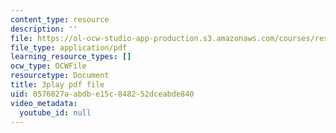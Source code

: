 ```yaml
---
content_type: resource
description: ''
file: https://ol-ocw-studio-app-production.s3.amazonaws.com/courses/res-9-003-brains-minds-and-machines-summer-course-summer-2015/0576027aabdbe15c848252dceabde840_Bn49TBjEAI4.pdf
file_type: application/pdf
learning_resource_types: []
ocw_type: OCWFile
resourcetype: Document
title: 3play pdf file
uid: 0576027a-abdb-e15c-8482-52dceabde840
video_metadata:
  youtube_id: null
---
```

